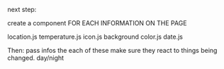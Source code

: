 next step:

create a component FOR EACH INFORMATION ON THE PAGE

location.js temperature.js icon.js background color.js date.js

Then: pass infos the each of these make sure they react to things being changed.
day/night
